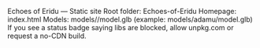 Echoes of Eridu — Static site
Root folder: Echoes-of-Eridu
Homepage: index.html
Models: models/<race>/model.glb (example: models/adamu/model.glb)
If you see a status badge saying libs are blocked, allow unpkg.com or request a no-CDN build.
